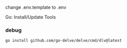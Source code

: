 change .env.template to .env

Go: Install/Update Tools 

### debug
```
go install github.com/go-delve/delve/cmd/dlv@latest
```
